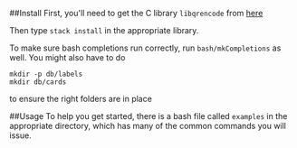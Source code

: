##Install
First, you'll need to get the C library `libqrencode` from [here](https://github.com/fukuchi/libqrencode)

Then type `stack install` in the appropriate library.

To make sure bash completions run correctly, run `bash/mkCompletions` as well. You might also have to do

```
mkdir -p db/labels
mkdir db/cards
```

to ensure the right folders are in place

##Usage
To help you get started, there is a bash file called `examples` in the appropriate directory, which has many of the common commands you will issue. 
